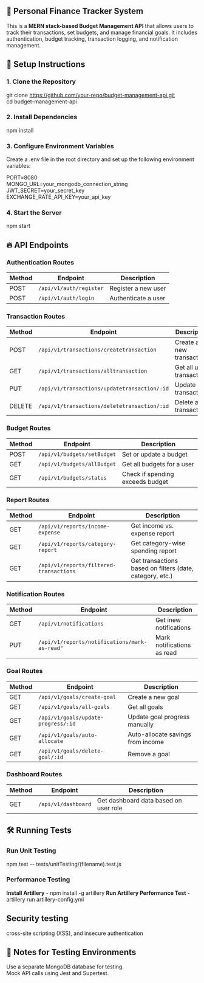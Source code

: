## 📌 Personal Finance Tracker System

This is a **MERN stack-based Budget Management API** that allows users to track their transactions, set budgets, and manage financial goals. It includes authentication, budget tracking, transaction logging, and notification management.

## 🚀 Setup Instructions
### 1. Clone the Repository
git clone https://github.com/your-repo/budget-management-api.git  
cd budget-management-api

### 2. Install Dependencies
npm install

### 3. Configure Environment Variables
Create a .env file in the root directory and set up the following environment variables:

PORT=8080  
MONGO_URL=your_mongodb_connection_string  
JWT_SECRET=your_secret_key  
EXCHANGE_RATE_API_KEY=your_api_key

### 4. Start the Server
npm start

## 🔥 API Endpoints

### **Authentication Routes**
| Method | Endpoint                | Description         |
|--------|-------------------------|---------------------|
| POST   | `/api/v1/auth/register` | Register a new user |
| POST   | `/api/v1/auth/login`    | Authenticate a user |

### **Transaction Routes**
| Method | Endpoint                                     | Description               |
|--------|---------------------------------------------|---------------------------|
| POST   | `/api/v1/transactions/createtransaction`   | Create a new transaction  |
| GET    | `/api/v1/transactions/alltransaction`      | Get all user transactions |
| PUT    | `/api/v1/transactions/updatetransaction/:id` | Update a transaction      |
| DELETE | `/api/v1/transactions/deletetransaction/:id` | Delete a transaction      |

### **Budget Routes**
| Method | Endpoint                    | Description                |
|--------|-----------------------------|----------------------------|
| POST   | `/api/v1/budgets/setBudget` | Set or update a budget     |
| GET    | `/api/v1/budgets/allBudget` | Get all budgets for a user |
| GET    | `/api/v1/budgets/status`    | Check if spending exceeds budget |

### **Report Routes**
| Method | Endpoint                          | Description                       |
|--------|----------------------------------|---------------------------------|
| GET    | `/api/v1/reports/income-expense`  | Get income vs. expense report     |
| GET    | `/api/v1/reports/category-report` | Get category-wise spending report |
| GET    | `/api/v1/reports/filtered-transactions` | Get transactions based on filters (date, category, etc.) |

### **Notification Routes**
| Method | Endpoint                          | Description                       |
|--------|----------------------------------|---------------------------------|
| GET    | `/api/v1/notifications`  | Get inew notifications     |
| PUT    | `/api/v1/reports/notifications/mark-as-read"` | Mark notifications as read |

### **Goal Routes**
| Method | Endpoint                          | Description                       |
|--------|----------------------------------|---------------------------------|
| GET    | `/api/v1/goals/create-goal`  | Create a new goal    |
| GET    | `/api/v1/goals/all-goals` | Get all goals |
| GET    | `/api/v1/goals/update-progress/:id` | Update goal progress manually |
| GET    | `/api/v1/goals/auto-allocate` | Auto-allocate savings from income |
| GET    | `/api/v1/goals/delete-goal/:id` | Remove a goal |

### **Dashboard Routes**
| Method | Endpoint                          | Description                       |
|--------|----------------------------------|---------------------------------|
| GET    | `/api/v1/dashboard`  | Get dashboard data based on user role     |


## 🛠 Running Tests
### Run Unit Testing
npm test -- tests/unitTesting/(filename).test.js

### Performance Testing
**Install Artillery** - npm install -g artillery
**Run Artillery Performance Test** - artillery run artillery-config.yml

## Security testing 
cross-site scripting (XSS), and insecure authentication

## 📌 Notes for Testing Environments

Use a separate MongoDB database for testing.  
Mock API calls using Jest and Supertest.

